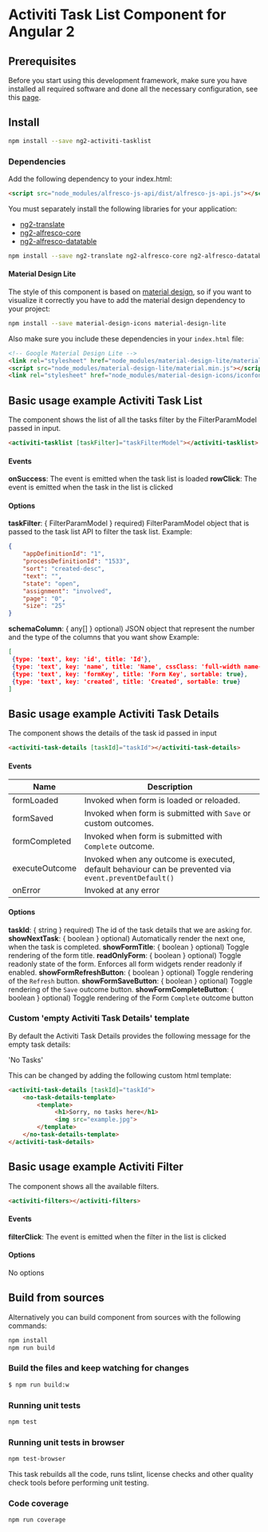 # Activiti Task List Component for Angular 2

## Prerequisites

Before you start using this development framework, make sure you have installed all required software and done all the
necessary configuration, see this [page](https://github.com/Alfresco/alfresco-ng2-components/blob/master/PREREQUISITES.md).

## Install

```sh
npm install --save ng2-activiti-tasklist
```

### Dependencies

Add the following dependency to your index.html:

```html
<script src="node_modules/alfresco-js-api/dist/alfresco-js-api.js"></script>
```

You must separately install the following libraries for your application:

- [ng2-translate](https://github.com/ocombe/ng2-translate)
- [ng2-alfresco-core](https://www.npmjs.com/package/ng2-alfresco-core)
- [ng2-alfresco-datatable](https://www.npmjs.com/package/ng2-alfresco-datatable)


```sh
npm install --save ng2-translate ng2-alfresco-core ng2-alfresco-datatable
```

#### Material Design Lite

The style of this component is based on [material design](https://getmdl.io/), so if you want to visualize it correctly you have to add the material
design dependency to your project:

```sh
npm install --save material-design-icons material-design-lite
```

Also make sure you include these dependencies in your `index.html` file:

```html
<!-- Google Material Design Lite -->
<link rel="stylesheet" href="node_modules/material-design-lite/material.min.css">
<script src="node_modules/material-design-lite/material.min.js"></script>
<link rel="stylesheet" href="node_modules/material-design-icons/iconfont/material-icons.css">
```

## Basic usage example Activiti Task List
The component shows the list of all the tasks filter by the
FilterParamModel passed in input.
```html
<activiti-tasklist [taskFilter]="taskFilterModel"></activiti-tasklist>
```

#### Events
**onSuccess**: The event is emitted when the task list is loaded
**rowClick**: The event is emitted when the task in the list is
clicked<br />

#### Options

**taskFilter**: { FilterParamModel } required) FilterParamModel object that
is passed to the task list API to filter the task list.
Example:
```json
{
	"appDefinitionId": "1",
	"processDefinitionId": "1533",
	"sort": "created-desc",
	"text": "",
	"state": "open",
	"assignment": "involved",
	"page": "0",
	"size": "25"
}
```
**schemaColumn**: { any[] } optional) JSON object that represent
the number and the type of the columns that you want show
Example:
```json
[
 {type: 'text', key: 'id', title: 'Id'},
 {type: 'text', key: 'name', title: 'Name', cssClass: 'full-width name-column', sortable: true},
 {type: 'text', key: 'formKey', title: 'Form Key', sortable: true},
 {type: 'text', key: 'created', title: 'Created', sortable: true}
]
```

## Basic usage example Activiti Task Details
The component shows the details of the task id passed in input
```html
<activiti-task-details [taskId]="taskId"></activiti-task-details>
```

#### Events
| Name | Description |
| --- | --- |
| formLoaded | Invoked when form is loaded or reloaded. |
| formSaved | Invoked when form is submitted with `Save` or custom outcomes.  |
| formCompleted | Invoked when form is submitted with `Complete` outcome.  |
| executeOutcome | Invoked when any outcome is executed, default behaviour can be prevented via `event.preventDefault()` |
| onError | Invoked at any error |

#### Options

**taskId**: { string } required) The id of the task details that we are asking for.
**showNextTask**: { boolean } optional) Automatically render the next one, when the task is completed.
**showFormTitle**: { boolean } optional) Toggle rendering of the form title. 
**readOnlyForm**: { boolean } optional) Toggle readonly state of the form. Enforces all form widgets render readonly if enabled.
**showFormRefreshButton**: { boolean } optional) Toggle rendering of the `Refresh` button.
**showFormSaveButton**: { boolean } optional) Toggle rendering of the `Save` outcome button. 
**showFormCompleteButton**: { boolean } optional) Toggle rendering of the Form `Complete` outcome button

### Custom 'empty Activiti Task Details' template

By default the Activiti Task Details provides the following message for the empty task details:

'No Tasks'


This can be changed by adding the following custom html template:

```html
<activiti-task-details [taskId]="taskId">
    <no-task-details-template>
        <template>
             <h1>Sorry, no tasks here</h1>
             <img src="example.jpg">
        </template>
    </no-task-details-template>
</activiti-task-details>    
```

## Basic usage example Activiti Filter
The component shows all the available filters.

```html
<activiti-filters></activiti-filters>
```

#### Events
**filterClick**: The event is emitted when the filter in the  list is
 clicked

#### Options
No options

## Build from sources

Alternatively you can build component from sources with the following commands:

```sh
npm install
npm run build
```

### Build the files and keep watching for changes

```sh
$ npm run build:w
```

### Running unit tests

```sh
npm test
```

### Running unit tests in browser

```sh
npm test-browser
```

This task rebuilds all the code, runs tslint, license checks and other quality check tools
before performing unit testing.

### Code coverage

```sh
npm run coverage
```
